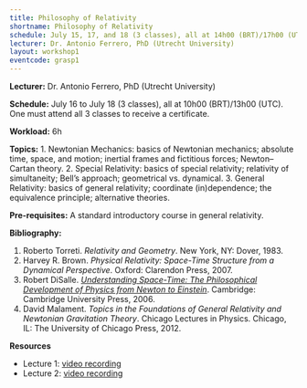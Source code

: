 ```yaml
---
title: Philosophy of Relativity
shortname: Philosophy of Relativity
schedule: July 15, 17, and 18 (3 classes), all at 14h00 (BRT)/17h00 (UTC)
lecturer: Dr. Antonio Ferrero, PhD (Utrecht University)
layout: workshop1
eventcode: grasp1
---
```


**Lecturer:** Dr. Antonio Ferrero, PhD (Utrecht University)

**Schedule:** July 16 to July 18 (3 classes), all at 10h00 (BRT)/13h00 (UTC). One must attend all 3 classes to receive a certificate.

**Workload:** 6h

**Topics:** 1. Newtonian Mechanics: basics of Newtonian mechanics; absolute time, space, and motion; inertial frames and fictitious forces; Newton–Cartan theory. 2. Special Relativity: basics of special relativity; relativity of simultaneity; Bell’s approach; geometrical vs. dynamical. 3. General Relativity: basics of general relativity; coordinate (in)dependence; the equivalence principle; alternative theories.

**Pre-requisites:** A standard introductory course in general relativity.

**Bibliography:**

1. Roberto Torreti. *Relativity and Geometry*. New York, NY: Dover, 1983.
2. Harvey R. Brown. *Physical Relativity: Space-Time Structure from a Dynamical Perspective*. Oxford: Clarendon Press, 2007.
3. Robert DiSalle. [*Understanding Space-Time: The Philosophical Development of Physics from Newton to Einstein*](https://doi.org/10.1017/CBO9780511487361). Cambridge: Cambridge University Press, 2006. 
4. David Malament. *Topics in the Foundations of General Relativity and Newtonian Gravitation Theory*. Chicago Lectures in Physics. Chicago, IL: The University of Chicago Press, 2012.

**Resources**

* Lecture 1: [video recording](https://drive.google.com/file/d/12I0NAl_tFS2V0__SpUe1_i3DRwj4BQG5/view?usp=sharing)
* Lecture 2: [video recording](https://drive.google.com/file/d/1aHMUEDFEAiGP_iHd5XupX7PIeQkJP_bR/view?usp=sharing)
